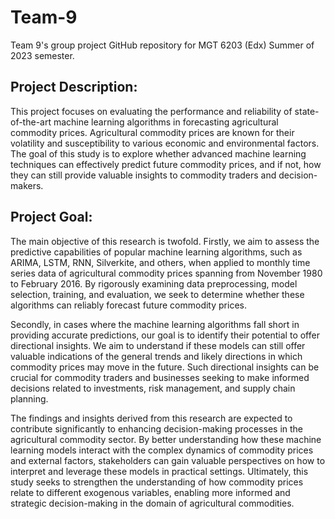 # Team-9
 Team 9's group project GitHub repository for MGT 6203 (Edx) Summer of 2023 semester.

## Project Description:
This project focuses on evaluating the performance and reliability of state-of-the-art machine learning algorithms in forecasting agricultural commodity prices. Agricultural commodity prices are known for their volatility and susceptibility to various economic and environmental factors. The goal of this study is to explore whether advanced machine learning techniques can effectively predict future commodity prices, and if not, how they can still provide valuable insights to commodity traders and decision-makers.

## Project Goal:
The main objective of this research is twofold. Firstly, we aim to assess the predictive capabilities of popular machine learning algorithms, such as ARIMA, LSTM, RNN, Silverkite, and others, when applied to monthly time series data of agricultural commodity prices spanning from November 1980 to February 2016. By rigorously examining data preprocessing, model selection, training, and evaluation, we seek to determine whether these algorithms can reliably forecast future commodity prices.

Secondly, in cases where the machine learning algorithms fall short in providing accurate predictions, our goal is to identify their potential to offer directional insights. We aim to understand if these models can still offer valuable indications of the general trends and likely directions in which commodity prices may move in the future. Such directional insights can be crucial for commodity traders and businesses seeking to make informed decisions related to investments, risk management, and supply chain planning.

The findings and insights derived from this research are expected to contribute significantly to enhancing decision-making processes in the agricultural commodity sector. By better understanding how these machine learning models interact with the complex dynamics of commodity prices and external factors, stakeholders can gain valuable perspectives on how to interpret and leverage these models in practical settings. Ultimately, this study seeks to strengthen the understanding of how commodity prices relate to different exogenous variables, enabling more informed and strategic decision-making in the domain of agricultural commodities.
